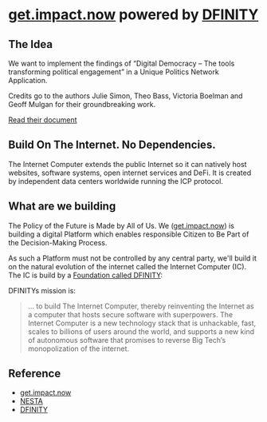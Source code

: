 # [get.impact.now][gin] powered by [DFINITY][dfinity]

## The Idea
We want to implement the findings of 
“Digital Democracy – The tools transforming political engagement”
in a Unique Politics Network Application.

Credits go to the authors 
Julie Simon, Theo Bass, Victoria Boelman and Geoff Mulgan 
for their groundbreaking work.

[Read their document](https://media.nesta.org.uk/documents/digital_democracy.pdf)

## Build On The Internet. No Dependencies.

The Internet Computer extends the public Internet so it can natively host
websites, software systems, open internet services and DeFi. It is created by
independent data centers worldwide running the ICP protocol.

## What are we building

The Policy of the Future is Made by All of Us. We ([get.impact.now][gin]) is
building a digital Platform which enables responsible Citizen to Be Part of the
Decision-Making Process.

As such a Platform must not be controlled by any central party, we'll build it
on the natural evolution of the internet called the Internet Computer (IC). The
IC is build by a [Foundation called DFINITY](https://dfinity.org/foundation):

DFINITYs mission is:

> ... to build The Internet Computer, thereby reinventing the Internet as a
> computer that hosts secure software with superpowers. The Internet Computer is
> a new technology stack that is unhackable, fast, scales to billions of users
> around the world, and supports a new kind of autonomous software that promises
> to reverse Big Tech’s monopolization of the internet.

## Reference

- [get.impact.now][gin]
- [NESTA][nesta]
- [DFINITY][dfinity]

[gin]: https://getimpactnow.org
[nesta]: https://media.nesta.org.uk/documents/digital_democracy.pdf
[dfinity]: https://dfinity.org/
